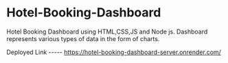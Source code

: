 # Hotel-Booking-Dashboard
Hotel Booking Dashboard using HTML,CSS,JS and Node js. Dashboard represents various types of data in the form of charts.

Deployed Link ----- https://hotel-booking-dashboard-server.onrender.com/
